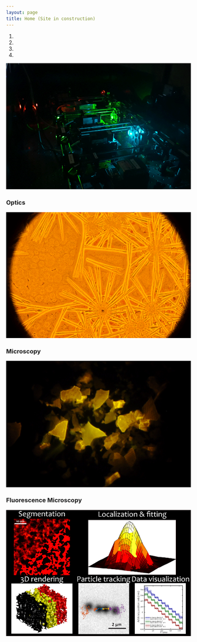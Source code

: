 ```yaml
---
layout: page
title: Home (Site in construction)
--- 
```

<div class ="heading">
</div>
<div id ="myCarousel" class="carousel slide text-center" data-ride="carousel">
	<ol class="carousel-indicators">
		<li data-target="#myCarousel" data-slide-to="0" class="active"></li>
		<li data-target="#myCarousel" data-slide-to="1"></li>
		<li data-target="#myCarousel" data-slide-to="2"></li>
		<li data-target="#myCarousel" data-slide-to="3"></li>
	</ol>
	<div class="carousel-inner" role="listbox">
		<div class="carousel-item active">
			<img src="/images/Optics2.gif" alt= "Optics">
			<div class="carousel-caption">
				<h3>Optics</h3>
			</div>
</div>
<div class="carousel-item">
	<img src="/images/Microscopy_1.gif" alt= "MicroscopyImage">
	<div class="carousel-caption">
	<h3>Microscopy</h3>
	</div>
</div>		
<div class="carousel-item">
	<img src="/images/FluoMicroscopy.gif" alt= "Fluorescence Microscopy Image">
	<div class="carousel-caption">
	<h3>Fluorescence Microscopy</h3>
	</div>
</div>
<div class="carousel-item">
	<img src="/images/Proc&Vis.gif" alt= "TrackingMovie">
	</div>
</div>
<a class="carousel-control-prev" href="#myCarousel" data-slide="prev" role="button"> <span class="fa fa-arrow-left"></span></a>
<a class="carousel-control-next " href="#myCarousel" data-slide="next" role="button"> <span class="fa fa-arrow-right"></span></a>
</div>			
